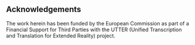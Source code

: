 ## Acknowledgements

The work herein has been funded by the European Commission as part of a Financial Support for Third Parties with the UTTER (Unified Transcription and Translation for Extended Reality) project.
